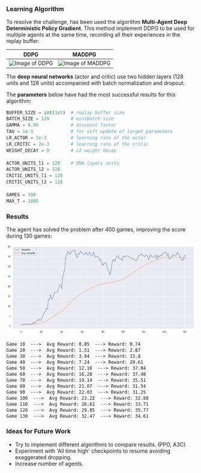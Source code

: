 ### Learning Algorithm
To resolve the challenge, has been used the algorithm **Multi-Agent Deep Deterministic Policy Gradient**. This method implement DDPG to be used for multiple agents at the same time, recording all their experiences in the replay buffer:

DDPG | MADDPG
------------ | -------------
![Image of DDPG](https://miro.medium.com/max/1084/1*BVST6rlxL2csw3vxpeBS8Q.png) | ![Image of MADDPG](https://programmersought.com/images/862/5709e3323ebc72a6499d52623798369e.png)

The **deep neural networks** (actor and critic) use two hidden layers (128 units and 128 units) accompanied with batch normalization and dropout. 


The **parameters** below have had the most successful results for this algorithm:

```python
BUFFER_SIZE = int(1e5)  # replay buffer size
BATCH_SIZE = 128        # minibatch size
GAMMA = 0.99            # discount factor
TAU = 1e-3              # for soft update of target parameters
LR_ACTOR = 2e-3         # learning rate of the actor 
LR_CRITIC = 2e-3        # learning rate of the critic
WEIGHT_DECAY = 0        # L2 weight decay

ACTOR_UNITS_l1 = 128    # DNN layers units
ACTOR_UNITS_l2 = 128
CRITIC_UNITS_l1 = 128
CRITIC_UNITS_l2 = 128

GAMES = 300
MAX_T = 1000
```


### Results

The agent has solved the problem after 400 games, improving the score during 130 games:

<img src="https://github.com/Chulvi/DRL_Nanodegree_Continuous_Control/blob/main/images/rewards.png" width="800"></img>

```
Game 10  --->  Avg Reward: 0.85  ---> Reward: 0.74
Game 20  --->  Avg Reward: 1.51  ---> Reward: 2.87
Game 30  --->  Avg Reward: 3.94  ---> Reward: 15.8
Game 40  --->  Avg Reward: 7.24  ---> Reward: 20.61
Game 50  --->  Avg Reward: 12.16  ---> Reward: 37.04
Game 60  --->  Avg Reward: 16.28  ---> Reward: 37.48
Game 70  --->  Avg Reward: 19.14  ---> Reward: 35.51
Game 80  --->  Avg Reward: 21.07  ---> Reward: 31.54
Game 90  --->  Avg Reward: 22.03  ---> Reward: 31.25
Game 100  --->  Avg Reward: 23.22  ---> Reward: 32.88
Game 110  --->  Avg Reward: 26.61  ---> Reward: 33.71
Game 120  --->  Avg Reward: 29.85  ---> Reward: 35.77
Game 130  --->  Avg Reward: 32.47  ---> Reward: 34.61
```

### Ideas for Future Work

- Try to implement different algorithms to compare results. (PPO, A3C)
- Experiment with 'All time high' checkpoints to resume avoiding exaggerated dropping.
- Increase number of agents.
